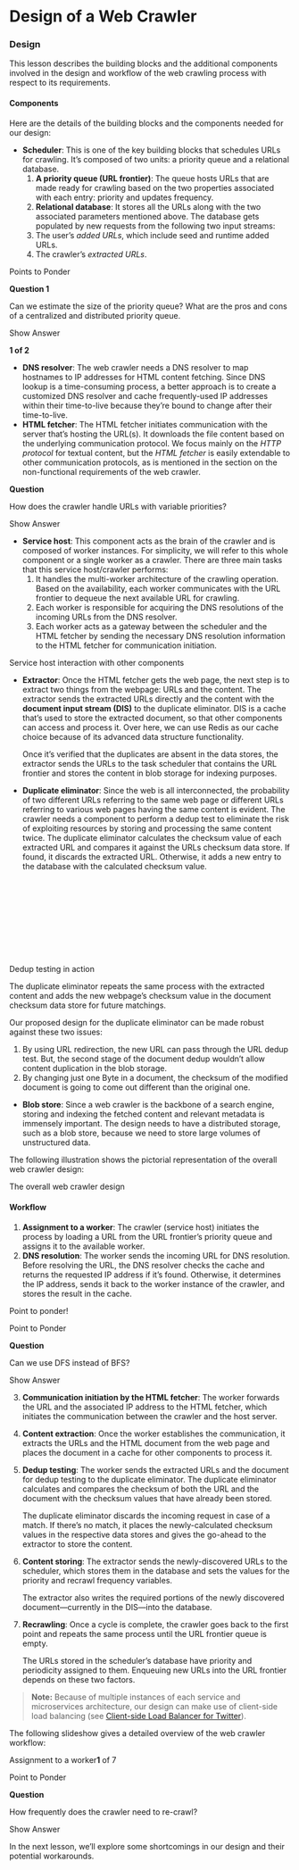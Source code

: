# Design of a Web Crawler

### Design <a href="#design-0" id="design-0"></a>

This lesson describes the building blocks and the additional components involved in the design and workflow of the web crawling process with respect to its requirements.

#### Components <a href="#components-1" id="components-1"></a>

Here are the details of the building blocks and the components needed for our design:

* **Scheduler**: This is one of the key building blocks that schedules URLs for crawling. It’s composed of two units: a priority queue and a relational database.
  1. **A priority queue (URL frontier)**: The queue hosts URLs that are made ready for crawling based on the two properties associated with each entry: priority and updates frequency.
  2. **Relational database**: It stores all the URLs along with the two associated parameters mentioned above. The database gets populated by new requests from the following two input streams:
  3. The user’s _added URLs_, which include seed and runtime added URLs.
  4. The crawler’s _extracted URLs_.

Points to Ponder

**Question 1**

Can we estimate the size of the priority queue? What are the pros and cons of a centralized and distributed priority queue.

Show Answer

**1 of 2**

* **DNS resolver**: The web crawler needs a DNS resolver to map hostnames to IP addresses for HTML content fetching. Since DNS lookup is a time-consuming process, a better approach is to create a customized DNS resolver and cache frequently-used IP addresses within their time-to-live because they’re bound to change after their time-to-live.
* **HTML fetcher**: The HTML fetcher initiates communication with the server that’s hosting the URL(s). It downloads the file content based on the underlying communication protocol. We focus mainly on the _HTTP protocol_ for textual content, but the _HTML fetcher_ is easily extendable to other communication protocols, as is mentioned in the section on the non-functional requirements of the web crawler.

**Question**

How does the crawler handle URLs with variable priorities?

Show Answer

* **Service host**: This component acts as the brain of the crawler and is composed of worker instances. For simplicity, we will refer to this whole component or a single worker as a crawler. There are three main tasks that this service host/crawler performs:
  1. It handles the multi-worker architecture of the crawling operation. Based on the availability, each worker communicates with the URL frontier to dequeue the next available URL for crawling.
  2. Each worker is responsible for acquiring the DNS resolutions of the incoming URLs from the DNS resolver.
  3. Each worker acts as a gateway between the scheduler and the HTML fetcher by sending the necessary DNS resolution information to the HTML fetcher for communication initiation.

Service host interaction with other components

*   **Extractor**: Once the HTML fetcher gets the web page, the next step is to extract two things from the webpage: URLs and the content. The extractor sends the extracted URLs directly and the content with the **document input stream (DIS)** to the duplicate eliminator. DIS is a cache that’s used to store the extracted document, so that other components can access and process it. Over here, we can use Redis as our cache choice because of its advanced data structure functionality.

    Once it’s verified that the duplicates are absent in the data stores, the extractor sends the URLs to the task scheduler that contains the URL frontier and stores the content in blob storage for indexing purposes.
* **Duplicate eliminator**: Since the web is all interconnected, the probability of two different URLs referring to the same web page or different URLs referring to various web pages having the same content is evident. The crawler needs a component to perform a dedup test to eliminate the risk of exploiting resources by storing and processing the same content twice. The duplicate eliminator calculates the checksum value of each extracted URL and compares it against the URLs checksum data store. If found, it discards the extracted URL. Otherwise, it adds a new entry to the database with the calculated checksum value.

![](data:image/svg+xml;base64,PHN2ZyB3aWR0aD0iMTE1MSIgaGVpZ2h0PSIzNTEiIHhtbG5zPSJodHRwOi8vd3d3LnczLm9yZy8yMDAwL3N2ZyIgdmVyc2lvbj0iMS4xIi8+)Dedup testing in action

The duplicate eliminator repeats the same process with the extracted content and adds the new webpage’s checksum value in the document checksum data store for future matchings.

Our proposed design for the duplicate eliminator can be made robust against these two issues:

1. By using URL redirection, the new URL can pass through the URL dedup test. But, the second stage of the document dedup wouldn’t allow content duplication in the blob storage.
2. By changing just one Byte in a document, the checksum of the modified document is going to come out different than the original one.

* **Blob store**: Since a web crawler is the backbone of a search engine, storing and indexing the fetched content and relevant metadata is immensely important. The design needs to have a distributed storage, such as a blob store, because we need to store large volumes of unstructured data.

The following illustration shows the pictorial representation of the overall web crawler design:

The overall web crawler design

#### Workflow <a href="#workflow-0" id="workflow-0"></a>

1. **Assignment to a worker**: The crawler (service host) initiates the process by loading a URL from the URL frontier’s priority queue and assigns it to the available worker.
2. **DNS resolution**: The worker sends the incoming URL for DNS resolution. Before resolving the URL, the DNS resolver checks the cache and returns the requested IP address if it’s found. Otherwise, it determines the IP address, sends it back to the worker instance of the crawler, and stores the result in the cache.

Point to ponder!

Point to Ponder

**Question**

Can we use DFS instead of BFS?

Show Answer

3. **Communication initiation by the HTML fetcher**: The worker forwards the URL and the associated IP address to the HTML fetcher, which initiates the communication between the crawler and the host server.
4. **Content extraction**: Once the worker establishes the communication, it extracts the URLs and the HTML document from the web page and places the document in a cache for other components to process it.
5.  **Dedup testing**: The worker sends the extracted URLs and the document for dedup testing to the duplicate eliminator. The duplicate eliminator calculates and compares the checksum of both the URL and the document with the checksum values that have already been stored.

    The duplicate eliminator discards the incoming request in case of a match. If there’s no match, it places the newly-calculated checksum values in the respective data stores and gives the go-ahead to the extractor to store the content.
6.  **Content storing**: The extractor sends the newly-discovered URLs to the scheduler, which stores them in the database and sets the values for the priority and recrawl frequency variables.

    The extractor also writes the required portions of the newly discovered document—currently in the DIS—into the database.
7.  **Recrawling**: Once a cycle is complete, the crawler goes back to the first point and repeats the same process until the URL frontier queue is empty.

    The URLs stored in the scheduler’s database have priority and periodicity assigned to them. Enqueuing new URLs into the URL frontier depends on these two factors.

> **Note:** Because of multiple instances of each service and microservices architecture, our design can make use of client-side load balancing (see [Client-side Load Balancer for Twitter](https://www.educative.io/collection/page/10370001/4941429335392256/5379128533975040)).

The following slideshow gives a detailed overview of the web crawler workflow:

Assignment to a worker**1** of 7

Point to Ponder

**Question**

How frequently does the crawler need to re-crawl?

Show Answer

In the next lesson, we’ll explore some shortcomings in our design and their potential workarounds.
